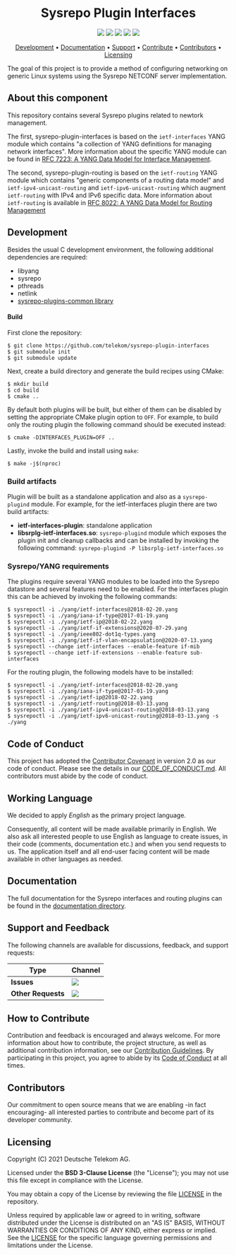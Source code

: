<h1 align="center">
    Sysrepo Plugin Interfaces
</h1>

<p align="center">
    <a href="/../../commits/" title="Last Commit"><img src="https://img.shields.io/github/last-commit/telekom/sysrepo-plugin-interfaces?style=flat"></a>
    <a href="https://github.com/andreiosg/sysrepo-plugin-interfaces/actions/workflows/ci.yml" title="sysrepo-plugin-interfaces CI"><img src="https://github.com/andreiosg/sysrepo-plugin-interfaces/workflows/sysrepo-plugin-interfaces%20CI/badge.svg"></a>
    <a href="https://github.com/andreiosg/sysrepo-plugin-interfaces/actions/workflows/ci.yml" title="clang-format all"><img src="https://github.com/andreiosg/sysrepo-plugin-interfaces/workflows/clang-format%20all/badge.svg"></a>
    <a href="/../../issues" title="Open Issues"><img src="https://img.shields.io/github/issues/telekom/sysrepo-plugin-interfaces?style=flat"></a>
    <a href="./LICENSE" title="License"><img src="https://img.shields.io/badge/License-BSD%203--Clause-blue.svg?style=flat"></a>
</p>

<p align="center">
  <a href="#development">Development</a> •
  <a href="#documentation">Documentation</a> •
  <a href="#support-and-feedback">Support</a> •
  <a href="#how-to-contribute">Contribute</a> •
  <a href="#contributors">Contributors</a> •
  <a href="#licensing">Licensing</a>
</p>

The goal of this project is to provide a method of configuring networking on generic Linux systems using the Sysrepo NETCONF server implementation. 

## About this component

This repository contains several Sysrepo plugins related to newtork management.

The first, sysrepo-plugin-interfaces is based on the `ietf-interfaces` YANG module which contains
"a collection of YANG definitions for managing network interfaces".
More information about the specific YANG module can be found in
[RFC 7223: A YANG Data Model for Interface Management](https://datatracker.ietf.org/doc/html/rfc7223).

The second, sysrepo-plugin-routing is based on the `ietf-routing` YANG module which contains
"generic components of a routing data model" and `ietf-ipv4-unicast-routing` and `ietf-ipv6-unicast-routing`
which augment `ietf-routing` with IPv4 and IPv6 specific data.
More information about `ietf-routing` is available in [RFC 8022: A YANG Data Model for Routing Management](https://datatracker.ietf.org/doc/html/rfc8022)

## Development

Besides the usual C development environment, the following additional dependencies are required:

* libyang
* sysrepo
* pthreads
* netlink
* [sysrepo-plugins-common library](https://github.com/telekom/sysrepo-plugins-common)

#### Build

First clone the repository:

```
$ git clone https://github.com/telekom/sysrepo-plugin-interfaces
$ git submodule init
$ git submodule update
```

Next, create a build directory and generate the build recipes using CMake:

```
$ mkdir build
$ cd build
$ cmake ..
```

By default both plugins will be built, but either of them can be disabled by setting the appropriate CMake plugin option to `OFF`.
For example, to build only the routing plugin the following command should be executed instead:
```
$ cmake -DINTERFACES_PLUGIN=OFF ..
```

Lastly, invoke the build and install using `make`:

```
$ make -j$(nproc)
```

### Build artifacts

Plugin will be built as a standalone application and also as a `sysrepo-plugind` module. For example, for the ietf-interfaces plugin there are two build artifacts:
- **ietf-interfaces-plugin**: standalone application
- **libsrplg-ietf-interfaces.so**: `sysrepo-plugind` module which exposes the plugin init and cleanup callbacks and can be installed by invoking the following command: `sysrepo-plugind -P libsrplg-ietf-interfaces.so`

### Sysrepo/YANG requirements

The plugins require several YANG modules to be loaded into the Sysrepo datastore and several features need to be enabled.
For the interfaces plugin this can be achieved by invoking the following commands:

```
$ sysrepoctl -i ./yang/ietf-interfaces@2018-02-20.yang
$ sysrepoctl -i ./yang/iana-if-type@2017-01-19.yang
$ sysrepoctl -i ./yang/ietf-ip@2018-02-22.yang
$ sysrepoctl -i ./yang/ietf-if-extensions@2020-07-29.yang
$ sysrepoctl -i ./yang/ieee802-dot1q-types.yang
$ sysrepoctl -i ./yang/ietf-if-vlan-encapsulation@2020-07-13.yang
$ sysrepoctl --change ietf-interfaces --enable-feature if-mib
$ sysrepoctl --change ietf-if-extensions --enable-feature sub-interfaces
```

For the routing plugin, the following models have to be installed:
```
$ sysrepoctl -i ./yang/ietf-interfaces@2018-02-20.yang
$ sysrepoctl -i ./yang/iana-if-type@2017-01-19.yang
$ sysrepoctl -i ./yang/ietf-ip@2018-02-22.yang
$ sysrepoctl -i ./yang/ietf-routing@2018-03-13.yang
$ sysrepoctl -i ./yang/ietf-ipv4-unicast-routing@2018-03-13.yang
$ sysrepoctl -i ./yang/ietf-ipv6-unicast-routing@2018-03-13.yang -s ./yang
```

## Code of Conduct

This project has adopted the [Contributor Covenant](https://www.contributor-covenant.org/) in version 2.0 as our code of conduct. Please see the details in our [CODE_OF_CONDUCT.md](CODE_OF_CONDUCT.md). All contributors must abide by the code of conduct.

## Working Language

We decided to apply _English_ as the primary project language.  

Consequently, all content will be made available primarily in English. We also ask all interested people to use English as language to create issues, in their code (comments, documentation etc.) and when you send requests to us. The application itself and all end-user facing content will be made available in other languages as needed.

## Documentation

The full documentation for the Sysrepo interfaces and routing plugins can be found in the [documentation directory](../docs).

## Support and Feedback

The following channels are available for discussions, feedback, and support requests:

| Type               | Channel                                                                                                                                                                                            |
| ------------------ | -------------------------------------------------------------------------------------------------------------------------------------------------------------------------------------------------- |
| **Issues**         | <a href="/../../issues/new/choose" title="General Discussion"><img src="https://img.shields.io/github/issues/telekom/sysrepo-plugin-interfaces?style=flat-square"></a> </a>                        |
| **Other Requests** | <a href="mailto:opensource@telekom.de" title="Email Open Source Team"><img src="https://img.shields.io/badge/email-Open%20Source%20Team-green?logo=mail.ru&style=flat-square&logoColor=white"></a> |

## How to Contribute

Contribution and feedback is encouraged and always welcome. For more information about how to contribute, the project structure, as well as additional contribution information, see our [Contribution Guidelines](./CONTRIBUTING.md). By participating in this project, you agree to abide by its [Code of Conduct](./CODE_OF_CONDUCT.md) at all times.

## Contributors

Our commitment to open source means that we are enabling -in fact encouraging- all interested parties to contribute and become part of its developer community.

## Licensing

Copyright (C) 2021 Deutsche Telekom AG.

Licensed under the **BSD 3-Clause License** (the "License"); you may not use this file except in compliance with the License.

You may obtain a copy of the License by reviewing the file [LICENSE](./LICENSE) in the repository.

Unless required by applicable law or agreed to in writing, software distributed under the License is distributed on an "AS IS" BASIS, WITHOUT WARRANTIES OR CONDITIONS OF ANY KIND, either express or implied. See the [LICENSE](./LICENSE) for the specific language governing permissions and limitations under the License.
